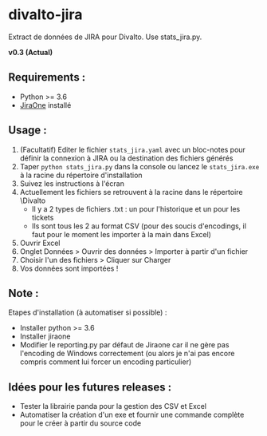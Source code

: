 # divalto-jira
Extract de données de JIRA pour Divalto. Use stats_jira.py.

**v0.3 (Actual)**

Requirements : 
--------------
- Python >= 3.6
- [JiraOne](https://pypi.org/project/jiraone/ "jiraone") installé

Usage :
-------

1. (Facultatif) Editer le fichier `stats_jira.yaml` avec un bloc-notes pour définir la connexion à JIRA ou la
destination des fichiers générés
2. Taper `python stats_jira.py` dans la console ou lancez le `stats_jira.exe` à la racine du répertoire d'installation
3. Suivez les instructions à l'écran
4. Actuellement les fichiers se retrouvent à la racine dans le répertoire \Divalto
    - Il y a 2 types de fichiers .txt : un pour l'historique et un pour les tickets
    - Ils sont tous les 2 au format CSV (pour des soucis d'encodings, il faut pour le moment les importer à la main dans Excel)
5. Ouvrir Excel
6. Onglet Données > Ouvrir des données > Importer à partir d'un fichier
7. Choisir l'un des fichiers > Cliquer sur Charger
8. Vos données sont importées !


Note :
------
Etapes d'installation (à automatiser si possible) :
- Installer python >= 3.6
- Installer jiraone
- Modifier le reporting.py par défaut de Jiraone car il ne gère pas l'encoding de Windows correctement 
(ou alors je n'ai pas encore compris comment lui forcer un encoding particulier)


Idées pour les futures releases :
---------------------------------
- Tester la librairie panda pour la gestion des CSV et Excel
- Automatiser la création d'un exe et fournir une commande complète pour le créer à partir du source code